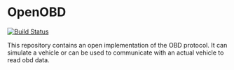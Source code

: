 # OpenOBD
[![Build Status](https://travis-ci.com/alexmohr/OpenOBD.svg?branch=master)](https://travis-ci.com/alexmohr/OpenOBD)

This repository contains an open implementation of the OBD protocol. 
It can simulate a vehicle or can be used to communicate with an actual vehicle to read obd data. 
